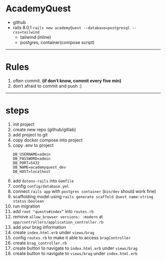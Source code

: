 # AcademyQuest
- github
- rails 8.0.1 `rails new academyQuest --database=postgresql --css=tailwind`
  - tailwind (inline)
  - postgres, container(compose script)

---

# Rules
1. often commit. **(if don’t know, commit every five min)**
2. don’t afraid to commit and push :)

---

# steps
1. init project
2. create new repo (github/gitlab)
3. add project to git
4. copy docker compose into project
5. copy .env to project
    ```
    DB_USERNAME=admin
    DB_PASSWORD=admin
    DB_PORT=5432
    DB_NAME=academyquest_dev
    DB_HOST=localhost
    ```
6. add `dotenv-rails` into `Gemfile`
7. config `config/database.yml`
8. connect `rails app` with `postgres container` (`bin/dev` should work fine)
9. scaffolding model using `rails generate scaffold Quest name:string status:boolean `
10. run migration
11. add `root "quests#index”` into `routes.rb`
12. remove `allow_browser versions: :modern` at `app/controllers/application_controller.rb`
13. add your brag information
14. create `index.html.erb` under `views/brag`
15. config `routes.rb` to make it able to access `bragController`
16. create `brag_controller.rb`
17. create button to navigate to `index.html.erb` under `views/brag`
18. create button to navigate to `views/brag` under `index.html.erb`

